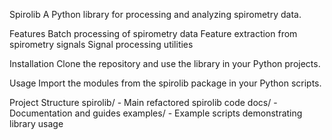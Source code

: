 Spirolib
A Python library for processing and analyzing spirometry data.

Features
Batch processing of spirometry data
Feature extraction from spirometry signals
Signal processing utilities

Installation
Clone the repository and use the library in your Python projects.

Usage
Import the modules from the spirolib package in your Python scripts.

Project Structure
spirolib/       - Main refactored spirolib code
docs/           - Documentation and guides
examples/       - Example scripts demonstrating library usage
